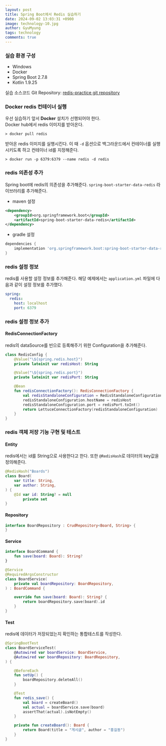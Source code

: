 ```yaml
---
layout:	post
title: Spring Boot에서 Redis 실습하기
date: 2024-09-02 13:03:31 +0900
image: technology-10.jpg
author: GyuMyung
tags: technology
comments: true
---
```


### 실습 환경 구성
* Windows
* Docker
* Spring Boot 2.7.8
* Kotlin 1.9.25

실습 소스코드 Git Repository: [redis-practice git repository](https://github.com/lgm1007/redis-practice)

### Docker redis 컨테이너 실행
우선 실습하기 앞서 **Docker** 설치가 선행되어야 한다. <br/>
Docker hub에서 redis 이미지를 받아온다. <br/>
```
> docker pull redis
```

받아온 redis 이미지를 실행시킨다. 이 때 `-d` 옵션으로 백그라운드에서 컨테이너를 실행시키도록 하고 컨테이너 id를 지정해준다. <br/>
```
> docker run -p 6379:6379 --name redis -d redis
```

### redis 의존성 추가
Spring boot에 redis의 의존성을 추가해준다. `spring-boot-starter-data-redis` 라이브러리를 추가해준다. <br/>

* maven 설정

```xml
<dependency>
    <groupId>org.springframework.boot</groupId>
    <artifactId>spring-boot-starter-data-redis</artifactId>
</dependency>
```

* gradle 설정

```gradle
dependencies {
    implementation 'org.springframework.boot:spring-boot-starter-data-redis'
}
```

### redis 설정 정보
redis를 사용할 설정 정보를 추가해준다. 해당 예제에서는 `application.yml` 파일에 다음과 같이 설정 정보를 추가했다. <br/>
```yml
spring:
  redis:
    host: localhost
    port: 6379
```

### redis 설정 정보 추가
#### RedisConnectionFactory
redis의 dataSource를 빈으로 등록해주기 위한 Configuration을 추가해준다. <br/>
```kotlin
class RedisConfig {
    @Value("\${spring.redis.host}")
    private lateinit var redisHost: String

    @Value("\${spring.redis.port}")
    private lateinit var redisPort: String

    @Bean
    fun redisConnectionFactory(): RedisConnectionFactory {
        val redisStandaloneConfiguration = RedisStandaloneConfiguration()
        redisStandaloneConfiguration.hostName = redisHost
        redisStandaloneConfiguration.port = redisPort.toInt()
        return LettuceConnectionFactory(redisStandaloneConfiguration)
    }
}
```

### redis 객체 저장 기능 구현 및 테스트
#### Entity
redis에서는 id를 String으로 사용한다고 한다. 또한 `@RedisHash`로 데이터의 key값을 정의해준다. <br/>
```kotlin
@RedisHash("Boards")
class Board(
    var title: String,
    var author: String,
) {
    @Id var id: String? = null
        private set
}
```

#### Repository
```kotlin
interface BoardRepository : CrudRepository<Board, String> {
}
```

#### Service
```kotlin
interface BoardCommand {
    fun save(board: Board): String?
}
```
```kotlin
@Service
@RequiredArgsConstructor
class BoardService(
    private val boardRepository: BoardRepository,
) : BoardCommand {

    override fun save(board: Board): String? {
        return boardRepository.save(board).id
    }
}
```

#### Test
redis에 데이터가 저장되었는지 확인하는 통합테스트를 작성한다. <br/>
```kotlin
@SpringBootTest
class BoardServiceTest(
    @Autowired var boardService: BoardService,
    @Autowired var boardRepository: BoardRepository,
) {

    @BeforeEach
    fun setUp() {
        boardRepository.deleteAll()
    }

    @Test
    fun redis_save() {
        val board = createBoard()
        val actual = boardService.save(board)
        assertThat(actual).isNotEmpty()
    }

    private fun createBoard(): Board {
        return Board(title = "게시글", author = "홍길동")
    }
}
```

